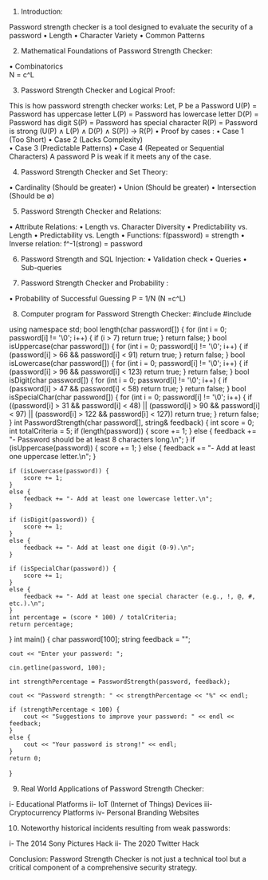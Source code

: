 1) Introduction: 

Password strength checker is a tool designed to evaluate the security of a password
• Length
• Character Variety 
• Common Patterns 

  
2) Mathematical Foundations of Password Strength Checker:

• Combinatorics   
       N = c^L 
 
3) Password Strength Checker and Logical Proof:

This is how password strength checker works:
Let, P be a Password 
U(P) = Password has uppercase letter
L(P) = Password has lowercase letter 
D(P) = Password has digit
S(P) = Password has special character 
R(P) = Password is strong 
(U(P) ∧ L(P) ∧ D(P) ∧ S(P)) → R(P)
 • Proof by cases :
       • Case 1 (Too Short)
       • Case 2 (Lacks Complexity)                     
       • Case 3 (Predictable Patterns)
       • Case 4 (Repeated or Sequential Characters)
     A password P is weak if it meets any of the case.

4) Password Strength Checker and Set Theory: 

• Cardinality (Should be greater)
• Union    (Should be greater)
• Intersection         (Should be ∅)
      


5) Password Strength Checker and Relations:
 
• Attribute Relations: 
     • Length vs. Character Diversity
     • Predictability vs. Length
     • Predictability vs. Length
  • Functions: 
       f(password) = strength 
  • Inverse relation: 
       f^-1(strong) = password

6) Password Strength and SQL Injection:
  • Validation check
    • Queries 
      • Sub-queries

7) Password Strength Checker and Probability : 

  • Probability of Successful Guessing
       P = 1/N  (N =c^L)

8) Computer program for Password Strength Checker:
#include <iostream>
#include <string>

using namespace std;
bool length(char password[]) {
    for (int i = 0; password[i] != '\0'; i++) {
        if (i > 7) return true;
    }
    return false;
}
bool isUppercase(char password[]) {
    for (int i = 0; password[i] != '\0'; i++)
    {
        if (password[i] > 66 && password[i] < 91)
            return true;
    }
    return false;
}
bool isLowercase(char password[]) {
    for (int i = 0; password[i] != '\0'; i++)
    {
        if (password[i] > 96 && password[i] < 123) 
            return true;
    }
    return false;
}
bool isDigit(char password[]) {
    for (int i = 0; password[i] != '\0'; i++) 
    {
        if (password[i] > 47 && password[i] < 58)
            return true;
    }
    return false;
}
bool isSpecialChar(char password[]) {
    for (int i = 0; password[i] != '\0'; i++) 
    {
        if ((password[i] > 31 && password[i] < 48) || (password[i] > 90 && password[i] < 97) || (password[i] > 122 && password[i] < 127)) 
            return true;
    }
    return false;
}
int PasswordStrength(char password[], string& feedback) {
    int score = 0;
    int totalCriteria = 5;
    if (length(password)) {
        score += 1;
    }
    else {
        feedback += "- Password should be at least 8 characters long.\n";
    }
    if (isUppercase(password)) {
        score += 1;
    }
    else {
        feedback += "- Add at least one uppercase letter.\n";
    }

    if (isLowercase(password)) {
        score += 1;
    }
    else {
        feedback += "- Add at least one lowercase letter.\n";
    }

    if (isDigit(password)) {
        score += 1;
    }
    else {
        feedback += "- Add at least one digit (0-9).\n";
    }

    if (isSpecialChar(password)) {
        score += 1;
    }
    else {
        feedback += "- Add at least one special character (e.g., !, @, #, etc.).\n";
    }
    int percentage = (score * 100) / totalCriteria;
    return percentage;
}
int main() {
    char  password[100];
    string feedback = "";

    cout << "Enter your password: ";

    cin.getline(password, 100);

    int strengthPercentage = PasswordStrength(password, feedback);

    cout << "Password strength: " << strengthPercentage << "%" << endl;

    if (strengthPercentage < 100) {
        cout << "Suggestions to improve your password: " << endl << feedback;
    }
    else {
        cout << "Your password is strong!" << endl;
    }
    return 0;
}

9) Real World Applications of Password Strength Checker: 

  i- Educational Platforms
  ii- IoT (Internet of Things) Devices
  iii- Cryptocurrency Platforms
  iv- Personal Branding Websites

10) Noteworthy historical incidents resulting from weak passwords:

  i- The 2014 Sony Pictures Hack
  ii- The 2020 Twitter Hack

Conclusion:
Password Strength Checker is not just a technical tool but a critical component of a comprehensive security strategy.





